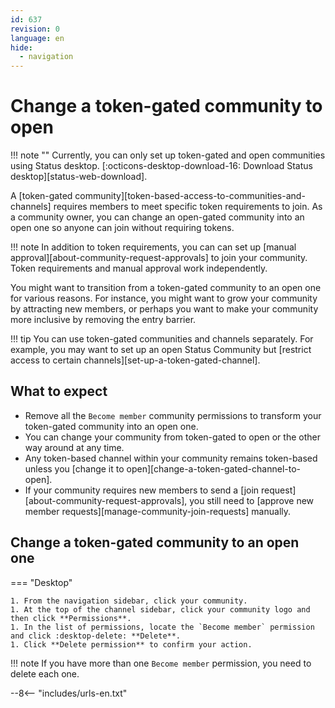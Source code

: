 ```yaml
---
id: 637
revision: 0
language: en
hide:
  - navigation
---
```


# Change a token-gated community to open

!!! note ""
    Currently, you can only set up token-gated and open communities using Status desktop. [:octicons-desktop-download-16: Download Status desktop][status-web-download].

A [token-gated community][token-based-access-to-communities-and-channels] requires members to meet specific token requirements to join. As a community owner, you can change an open-gated community into an open one so anyone can join without requiring tokens.

!!! note
    In addition to token requirements, you can can set up [manual approval][about-community-request-approvals] to join your community. Token requirements and manual approval work independently.

You might want to transition from a token-gated community to an open one for various reasons. For instance, you might want to grow your community by attracting new members, or perhaps you want to make your community more inclusive by removing the entry barrier.

!!! tip
    You can use token-gated communities and channels separately. For example, you may want to set up an open Status Community but [restrict access to certain channels][set-up-a-token-gated-channel].

## What to expect

- Remove all the `Become member` community permissions to transform your token-gated community into an open one.
- You can change your community from token-gated to open or the other way around at any time.
- Any token-based channel within your community remains token-based unless you [change it to open][change-a-token-gated-channel-to-open].
- If your community requires new members to send a [join request][about-community-request-approvals], you still need to [approve new member requests][manage-community-join-requests] manually.

## Change a token-gated community to an open one

=== "Desktop"

    1. From the navigation sidebar, click your community.
    1. At the top of the channel sidebar, click your community logo and then click **Permissions**.
    1. In the list of permissions, locate the `Become member` permission and click :desktop-delete: **Delete**.
    1. Click **Delete permission** to confirm your action.

!!! note
    If you have more than one `Become member` permission, you need to delete each one.

--8<-- "includes/urls-en.txt"

